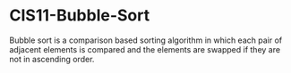 # CIS11-Bubble-Sort
Bubble sort is a comparison based sorting algorithm in which each pair of adjacent elements is compared and the elements are swapped if they are not in ascending order.
